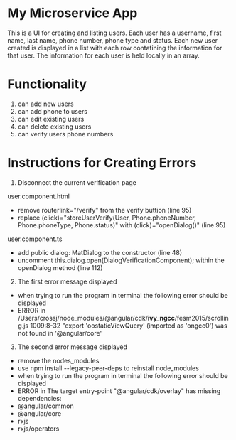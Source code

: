 # My Microservice App

This is a UI for creating and listing users. Each user has a username, first name, last name, phone number, phone type and status. Each new user created is displayed in a list with each row contatining the information for that user. The information for each user is held locally in an array.

# Functionality

1. can add new users
2. can add phone to users
3. can edit existing users
4. can delete existing users
5. can verify users phone numbers

# Instructions for Creating Errors

1. Disconnect the current verification page

user.component.html
- remove routerlink="/verify" from the verify buttion (line 95)
- replace (click)="storeUserVerify(User, Phone.phoneNumber, Phone.phoneType, Phone.status)" with
  (click)="openDialog()" (line 95)
  
user.component.ts
- add public dialog: MatDialog to the constructor (line 48)
- uncomment this.dialog.open(DialogVerificationComponent); within the openDialog method (line 112)

2. The first error message displayed
- when trying to run the program in terminal the following error should be displayed
- ERROR in /Users/crossj/node_modules/@angular/cdk/__ivy_ngcc__/fesm2015/scrolling.js 1009:8-32
"export 'ɵɵstaticViewQuery' (imported as 'ɵngcc0') was not found in '@angular/core'

3. The second error message displayed
- remove the nodes_modules
- use npm install --legacy-peer-deps to reinstall node_modules
- when trying to run the program in terminal the following error should be displayed
- ERROR in The target entry-point "@angular/cdk/overlay" has missing dependencies:
 - @angular/common
 - @angular/core
 - rxjs
 - rxjs/operators
